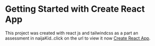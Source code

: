 # Getting Started with Create React App

This project was created with react js and tailwindcss as a part an assessment in naijaKid..click on the url to view it now  [Create React App](https://github.com/facebook/create-react-app).




